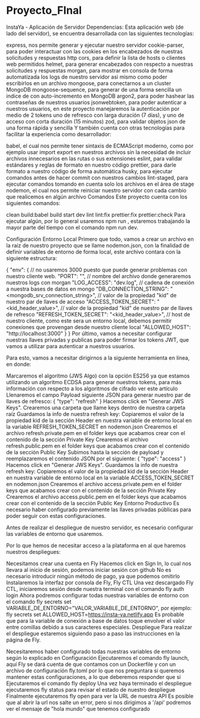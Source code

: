 # Proyecto_FInal

InstaYa - Aplicación de Servidor
Dependencias:
Esta aplicación web (de lado del servidor), se encuentra desarrollada con las siguientes tecnologías:

express, nos permite generar y ejecutar nuestro servidor
cookie-parser, para poder interactuar con las cookies en los encabezados de nuestras solicitudes y respuestas http
cors, para definir la lista de hosts o clientes web permitidos
helmet, para generar encabezados con respecto a nuestras solicitudes y respuestas
morgan, para mostrar en consola de forma automatizada los logs de nuestro servidor asi mismo como poder escribirlos en un archivo
mongoose, para conectarnos a un cluster MongoDB
mongoose-sequence, para generar de una forma sencilla un indice de con auto-incremento en MongoDB
argon2, para poder hashear las contraseñas de nuestros usuarios
jsonwebtoken, para poder autenticar a nuestros usuarios, en este proyecto manejaremos la autenticación por medio de 2 tokens uno de refresco con larga duración (7 días), y uno de acceso con corta duración (15 minutos)
zod, para validar objetos json de una forma rápida y sencilla
Y también cuenta con otras tecnologías para facilitar la experiencia como desarrollador:

babel, el cual nos permite tener sintaxis de ECMAScript moderno, como por ejemplo usar import export en nuestros archivos sin la necesidad de incluir archivos innecesarios en las rutas o sus extensiones
eslint, para validar estándares y reglas de formato en nuestro código
prettier, para darle formato a nuestro código de forma automática
husky, para ejecutar comandos antes de hacer commit con nuestros cambios
lint-staged, para ejecutar comandos tomando en cuenta solo los archivos en el área de stage
nodemon, el cual nos permite reiniciar nuestro servidor con cada cambio que realicemos en algún archivo
Comandos
Este proyecto cuenta con los siguientes comandos:

clean
build:babel
build
start
dev
lint
lint:fix
prettier:fix
prettier:check
Para ejecutar algún, por lo general usaremos npm run <comando>, estaremos trabajando la mayor parte del tiempo con el comando npm run dev.

Configuración
Entorno Local
Primero que todo, vamos a crear un archivo en la raíz de nuestro proyecto que se llame nodemon.json, con la finalidad de definir variables de entorno de forma local, este archivo contara con la siguiente estructura:

{
	"env": {
		// no usaremos 3000 puesto que puede generar problemas con nuestro cliente web.
		"PORT": "<puerto del servidor>",
		// nombre del archivo donde generaremos nuestros logs con morgan
		"LOG_ACCESS": "dev.log",
		// cadena de conexión a nuestra bases de datos en mongo
		"DB_CONNECTION_STRING": "<mongodb_srv_connection_string>",
		// valor de la propiedad "kid" de nuestro par de llaves de acceso
		"ACCESS_TOKEN_SECRET": "<kid_header_value>",
		// valor de la propiedad "kid" de nuestro par de llaves de refresco
		"REFRESH_TOKEN_SECRET": "<kid_header_value>",
		// host de nuestro cliente, como este sera un entorno local, debemos permitir conexiones que provengan desde nuestro cliente local
		"ALLOWED_HOST": "http://localhost:3000"
	}
}
Por último, vamos a necesitar configurar nuestras llaves privadas y publicas para poder firmar los tokens JWT, que vamos a utilizar para autenticar a nuestros usuarios.

Para esto, vamos a necesitar dirigirnos a la siguiente herramienta en línea, en donde:

Marcaremos el algoritmo (JWS Algo) con la opción ES256 ya que estamos utilizando un algoritmo ECDSA para generar nuestros tokens, para más información con respecto a los algoritmos de cifrado ver este artículo
Llenaremos el campo Payload siguiente JSON para generar nuestro par de llaves de refresco:
{
	"type": "refresh"
}
Hacemos click en "Generar JWS Keys".
Crearemos una carpeta que llame keys dentro de nuestra carpeta raíz
Guardamos la info de nuestra refresh key:
Copiaremos el valor de la propiedad kid de la sección Header en nuestra variable de entorno local en la variable REFRESH_TOKEN_SECRET en nodemon.json
Crearemos el archivo refresh.private.pem en el folder keys que acabamos crear con el contenido de la sección Private Key
Crearemos el archivo refresh.public.pem en el folder keys que acabamos crear con el contenido de la sección Public Key
Subimos hasta la sección de payload y reemplazaremos el contenido JSON por el siguiente:
{
	"type": "access"
}
Hacemos click en "Generar JWS Keys".
Guardamos la info de nuestra refresh key:
Copiaremos el valor de la propiedad kid de la sección Header en nuestra variable de entorno local en la variable ACCESS_TOKEN_SECRET en nodemon.json
Crearemos el archivo access.private.pem en el folder keys que acabamos crear con el contenido de la sección Private Key
Crearemos el archivo access.public.pem en el folder keys que acabamos crear con el contenido de la sección Public Key
Entorno Productivo
Es necesario haber configurado previamente las llaves privadas públicas para poder seguir con estas configuraciones.

Antes de realizar el despliegue de nuestro servidor, es necesario configurar las variables de entorno que usaremos.

Por lo que hemos de necesitar acceso a la plataforma en al que haremos nuestros despliegues:

Necesitamos crear una cuenta en Fly
Hacemos click en Sign In, lo cual nos llevara al inicio de sesión, podemos iniciar sesión con github
No es necesario introducir ningún método de pago, ya que podemos omitirlo
Instalaremos la interfaz por consola de Fly, Fly CTL
Una vez descargado Fly CTL, iniciaremos sesión desde nuestra terminal con el comando fly auth login
Ahora podremos configurar todas nuestras variables de entorno con el comando fly secrets set VARIABLE_DE_ENTORNO="VALOR_VARIABLE_DE_ENTORNO", por ejemplo: fly secrets set ALLOWED_HOST=https://insta-ya.netlify.app
Es probable que para la variable de conexión a base de datos toque envolver el valor entre comillas debido a sus caracteres especiales.
Despliegue
Para realizar el despliegue estaremos siguiendo paso a paso las instrucciones en la página de Fly.

Necesitaremos haber configurado todas nuestras variables de entorno según lo explicado en Configuración
Ejecutaremos el comando fly launch, aquí Fly se dará cuenta de que contamos con un Dockerfile y con un archivo de configuración fly.toml por lo que nos preguntara si queremos mantener estas configuraciones, a lo que deberemos responder que si
Ejecutaremos el comando fly deploy
Una vez haya terminado el despliegue ejecutaremos fly status para revisar el estado de nuestro despliegue
Finalmente ejecutaremos fly open para ver la URL de nuestra API
Es posible que al abrir la url nos salte un error, pero si nos dirigimos a '/api' podremos ver el mensaje de "hola mundo" que tenemos configurado
